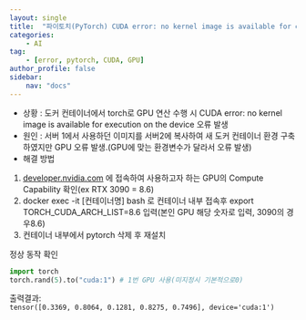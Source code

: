 ```yaml
---
layout: single
title:  "파이토치(PyTorch) CUDA error: no kernel image is available for execution on the device"
categories: 
    - AI
tag:
    - [error, pytorch, CUDA, GPU]    
author_profile: false
sidebar:
    nav: "docs"
---
```


* 상황 : 도커 컨테이너에서 torch로 GPU 연산 수행 시 CUDA error: no kernel image is available for execution on the device 오류 발생  
* 원인 : 서버 1에서 사용하던 이미지를 서버2에 복사하여 새 도커 컨테이너 환경 구축하였지만 GPU 오류 발생.(GPU에 맞는 환경변수가 달라서 오류 발생)  
* 해결 방법  
1. [developer.nvidia.com](https://developer.nvidia.com/cuda-gpus) 에 접속하여 사용하고자 하는 GPU의 Compute Capability 확인(ex RTX 3090 = 8.6)  
2. docker exec -it [컨테이너명] bash 로 컨테이너 내부 접속후 export TORCH_CUDA_ARCH_LIST=8.6 입력(본인 GPU 해당 숫자로 입력, 3090의 경우8.6)  
3. 컨테이너 내부에서 pytorch 삭제 후 재설치

정상 동작 확인  
```python
import torch
torch.rand(5).to("cuda:1") # 1번 GPU 사용(미지정시 기본적으로0)
```

출력결과:  
``tensor([0.3369, 0.8064, 0.1281, 0.8275, 0.7496], device='cuda:1')``